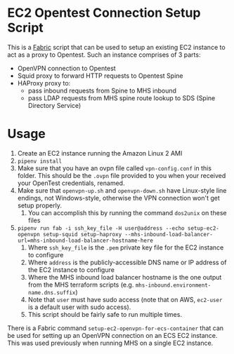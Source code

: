 # EC2 Opentest Connection Setup Script

This is a [Fabric](https://www.fabfile.org/) script that can be used to
setup an existing EC2 instance to act as a proxy to Opentest.
Such an instance comprises of 3 parts:
- OpenVPN connection to Opentest
- Squid proxy to forward HTTP requests to Opentest Spine
- HAProxy proxy to:
  - pass inbound requests from Spine to MHS inbound
  - pass LDAP requests from MHS spine route lookup to SDS (Spine Directory Service)

# Usage

1. Create an EC2 instance running the Amazon Linux 2 AMI
1. `pipenv install`
1. Make sure that you have an ovpn file called `vpn-config.conf` in this
 folder. This should be the `.ovpn` file provided to you when your received
 your OpenTest credentials, renamed.
1. Make sure that `openvpn-up.sh` and `openvpn-down.sh` have Linux-style
 line endings, not Windows-style, otherwise the VPN connection won't get
  setup properly.
    1. You can accomplish this by running the command `dos2unix` on these files
1. `pipenv run fab -i ssh_key_file -H user@address --echo
 setup-ec2-openvpn setup-squid setup-haproxy
  --mhs-inbound-load-balancer-url=mhs-inbound-load-balancer-hostname-here`
    1. Where `ssh_key_file` is the `.pem` private key file for the EC2
     instance to configure
    1. Where `address` is the publicly-accessible DNS name or IP address of the
     EC2 instance to configure
    1. Where the MHS inbound load balancer hostname is the one output from the MHS
    terraform scripts (e.g. `mhs-inbound.environment-name.dns.suffix`)
    1. Note that `user` must have sudo access (note that on AWS,
   `ec2-user` is a default user with sudo access).
    1. This script should be fairly safe to run multiple times. 

There is a Fabric command `setup-ec2-openvpn-for-ecs-container` that can
be used for setting up an OpenVPN connection on an ECS EC2 instance.
This was used previously when running MHS on a single EC2 instance.
